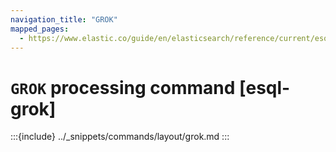 ```yaml
---
navigation_title: "GROK"
mapped_pages:
  - https://www.elastic.co/guide/en/elasticsearch/reference/current/esql-commands.html#esql-grok
---
```


# `GROK` processing command [esql-grok]

:::{include} ../_snippets/commands/layout/grok.md
:::
